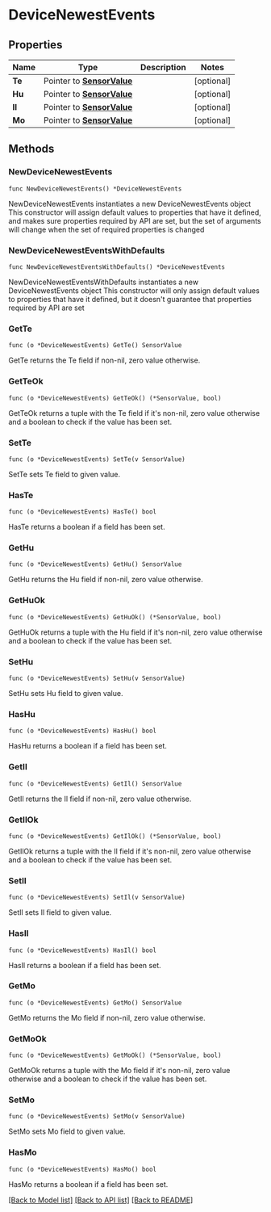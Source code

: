 # DeviceNewestEvents

## Properties

Name | Type | Description | Notes
------------ | ------------- | ------------- | -------------
**Te** | Pointer to [**SensorValue**](SensorValue.md) |  | [optional] 
**Hu** | Pointer to [**SensorValue**](SensorValue.md) |  | [optional] 
**Il** | Pointer to [**SensorValue**](SensorValue.md) |  | [optional] 
**Mo** | Pointer to [**SensorValue**](SensorValue.md) |  | [optional] 

## Methods

### NewDeviceNewestEvents

`func NewDeviceNewestEvents() *DeviceNewestEvents`

NewDeviceNewestEvents instantiates a new DeviceNewestEvents object
This constructor will assign default values to properties that have it defined,
and makes sure properties required by API are set, but the set of arguments
will change when the set of required properties is changed

### NewDeviceNewestEventsWithDefaults

`func NewDeviceNewestEventsWithDefaults() *DeviceNewestEvents`

NewDeviceNewestEventsWithDefaults instantiates a new DeviceNewestEvents object
This constructor will only assign default values to properties that have it defined,
but it doesn't guarantee that properties required by API are set

### GetTe

`func (o *DeviceNewestEvents) GetTe() SensorValue`

GetTe returns the Te field if non-nil, zero value otherwise.

### GetTeOk

`func (o *DeviceNewestEvents) GetTeOk() (*SensorValue, bool)`

GetTeOk returns a tuple with the Te field if it's non-nil, zero value otherwise
and a boolean to check if the value has been set.

### SetTe

`func (o *DeviceNewestEvents) SetTe(v SensorValue)`

SetTe sets Te field to given value.

### HasTe

`func (o *DeviceNewestEvents) HasTe() bool`

HasTe returns a boolean if a field has been set.

### GetHu

`func (o *DeviceNewestEvents) GetHu() SensorValue`

GetHu returns the Hu field if non-nil, zero value otherwise.

### GetHuOk

`func (o *DeviceNewestEvents) GetHuOk() (*SensorValue, bool)`

GetHuOk returns a tuple with the Hu field if it's non-nil, zero value otherwise
and a boolean to check if the value has been set.

### SetHu

`func (o *DeviceNewestEvents) SetHu(v SensorValue)`

SetHu sets Hu field to given value.

### HasHu

`func (o *DeviceNewestEvents) HasHu() bool`

HasHu returns a boolean if a field has been set.

### GetIl

`func (o *DeviceNewestEvents) GetIl() SensorValue`

GetIl returns the Il field if non-nil, zero value otherwise.

### GetIlOk

`func (o *DeviceNewestEvents) GetIlOk() (*SensorValue, bool)`

GetIlOk returns a tuple with the Il field if it's non-nil, zero value otherwise
and a boolean to check if the value has been set.

### SetIl

`func (o *DeviceNewestEvents) SetIl(v SensorValue)`

SetIl sets Il field to given value.

### HasIl

`func (o *DeviceNewestEvents) HasIl() bool`

HasIl returns a boolean if a field has been set.

### GetMo

`func (o *DeviceNewestEvents) GetMo() SensorValue`

GetMo returns the Mo field if non-nil, zero value otherwise.

### GetMoOk

`func (o *DeviceNewestEvents) GetMoOk() (*SensorValue, bool)`

GetMoOk returns a tuple with the Mo field if it's non-nil, zero value otherwise
and a boolean to check if the value has been set.

### SetMo

`func (o *DeviceNewestEvents) SetMo(v SensorValue)`

SetMo sets Mo field to given value.

### HasMo

`func (o *DeviceNewestEvents) HasMo() bool`

HasMo returns a boolean if a field has been set.


[[Back to Model list]](../README.md#documentation-for-models) [[Back to API list]](../README.md#documentation-for-api-endpoints) [[Back to README]](../README.md)


